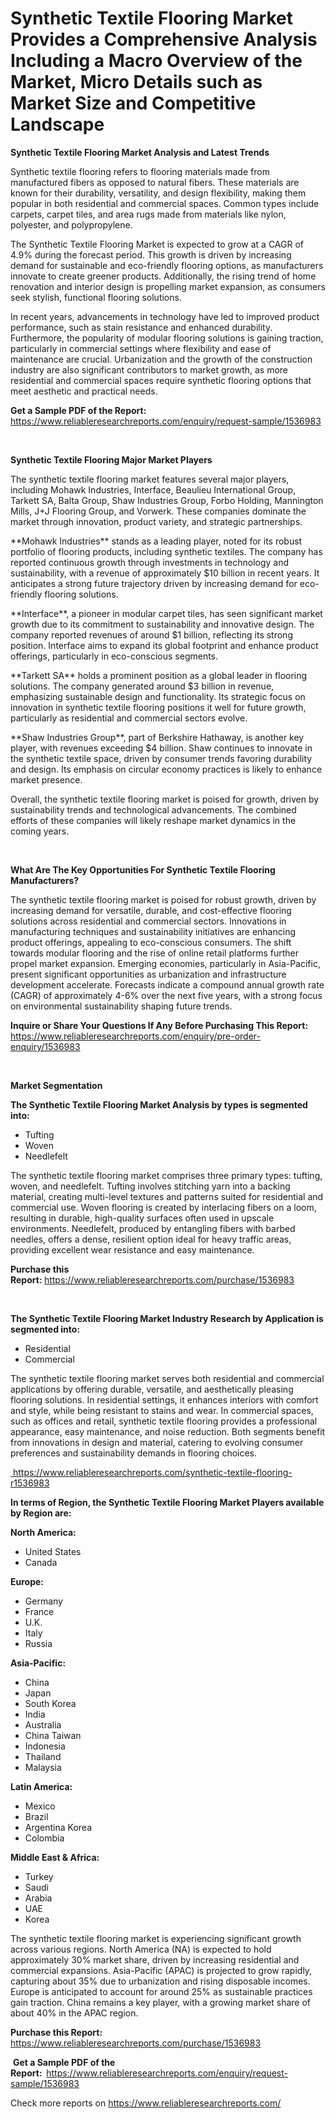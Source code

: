 <p><h1>Synthetic Textile Flooring Market Provides a Comprehensive Analysis Including a Macro Overview of the Market, Micro Details such as Market Size and Competitive Landscape</h1></p><p><strong>Synthetic Textile Flooring Market Analysis and Latest Trends</strong></p>
<p><p>Synthetic textile flooring refers to flooring materials made from manufactured fibers as opposed to natural fibers. These materials are known for their durability, versatility, and design flexibility, making them popular in both residential and commercial spaces. Common types include carpets, carpet tiles, and area rugs made from materials like nylon, polyester, and polypropylene.</p><p>The Synthetic Textile Flooring Market is expected to grow at a CAGR of 4.9% during the forecast period. This growth is driven by increasing demand for sustainable and eco-friendly flooring options, as manufacturers innovate to create greener products. Additionally, the rising trend of home renovation and interior design is propelling market expansion, as consumers seek stylish, functional flooring solutions.</p><p>In recent years, advancements in technology have led to improved product performance, such as stain resistance and enhanced durability. Furthermore, the popularity of modular flooring solutions is gaining traction, particularly in commercial settings where flexibility and ease of maintenance are crucial. Urbanization and the growth of the construction industry are also significant contributors to market growth, as more residential and commercial spaces require synthetic flooring options that meet aesthetic and practical needs.</p></p>
<p><strong>Get a Sample PDF of the Report:&nbsp;</strong> <a href="https://www.reliableresearchreports.com/enquiry/request-sample/1536983?utm_campaign=2030&utm_medium=2&utm_source=Github&utm_content=ia&utm_term=02022025&utm_id=synthetic-textile-flooring">https://www.reliableresearchreports.com/enquiry/request-sample/1536983</a></p>
<p>&nbsp;</p>
<p><strong>Synthetic Textile Flooring Major Market Players</strong></p>
<p><p>The synthetic textile flooring market features several major players, including Mohawk Industries, Interface, Beaulieu International Group, Tarkett SA, Balta Group, Shaw Industries Group, Forbo Holding, Mannington Mills, J+J Flooring Group, and Vorwerk. These companies dominate the market through innovation, product variety, and strategic partnerships.</p><p>**Mohawk Industries** stands as a leading player, noted for its robust portfolio of flooring products, including synthetic textiles. The company has reported continuous growth through investments in technology and sustainability, with a revenue of approximately $10 billion in recent years. It anticipates a strong future trajectory driven by increasing demand for eco-friendly flooring solutions.</p><p>**Interface**, a pioneer in modular carpet tiles, has seen significant market growth due to its commitment to sustainability and innovative design. The company reported revenues of around $1 billion, reflecting its strong position. Interface aims to expand its global footprint and enhance product offerings, particularly in eco-conscious segments.</p><p>**Tarkett SA** holds a prominent position as a global leader in flooring solutions. The company generated around $3 billion in revenue, emphasizing sustainable design and functionality. Its strategic focus on innovation in synthetic textile flooring positions it well for future growth, particularly as residential and commercial sectors evolve.</p><p>**Shaw Industries Group**, part of Berkshire Hathaway, is another key player, with revenues exceeding $4 billion. Shaw continues to innovate in the synthetic textile space, driven by consumer trends favoring durability and design. Its emphasis on circular economy practices is likely to enhance market presence.</p><p>Overall, the synthetic textile flooring market is poised for growth, driven by sustainability trends and technological advancements. The combined efforts of these companies will likely reshape market dynamics in the coming years.</p></p>
<p>&nbsp;</p>
<p><strong>What Are The Key Opportunities For Synthetic Textile Flooring Manufacturers?</strong></p>
<p><p>The synthetic textile flooring market is poised for robust growth, driven by increasing demand for versatile, durable, and cost-effective flooring solutions across residential and commercial sectors. Innovations in manufacturing techniques and sustainability initiatives are enhancing product offerings, appealing to eco-conscious consumers. The shift towards modular flooring and the rise of online retail platforms further propel market expansion. Emerging economies, particularly in Asia-Pacific, present significant opportunities as urbanization and infrastructure development accelerate. Forecasts indicate a compound annual growth rate (CAGR) of approximately 4-6% over the next five years, with a strong focus on environmental sustainability shaping future trends.</p></p>
<p><strong>Inquire or Share Your Questions If Any Before Purchasing This Report:</strong> <a href="https://www.reliableresearchreports.com/enquiry/pre-order-enquiry/1536983?utm_campaign=2030&utm_medium=2&utm_source=Github&utm_content=ia&utm_term=02022025&utm_id=synthetic-textile-flooring">https://www.reliableresearchreports.com/enquiry/pre-order-enquiry/1536983</a></p>
<p>&nbsp;</p>
<p><strong>Market Segmentation</strong></p>
<p><strong>The Synthetic Textile Flooring Market Analysis by types is segmented into:</strong></p>
<p><ul><li>Tufting</li><li>Woven</li><li>Needlefelt</li></ul></p>
<p><p>The synthetic textile flooring market comprises three primary types: tufting, woven, and needlefelt. Tufting involves stitching yarn into a backing material, creating multi-level textures and patterns suited for residential and commercial use. Woven flooring is created by interlacing fibers on a loom, resulting in durable, high-quality surfaces often used in upscale environments. Needlefelt, produced by entangling fibers with barbed needles, offers a dense, resilient option ideal for heavy traffic areas, providing excellent wear resistance and easy maintenance.</p></p>
<p><strong>Purchase this Report:&nbsp;</strong><a href="https://www.reliableresearchreports.com/purchase/1536983?utm_campaign=2030&utm_medium=2&utm_source=Github&utm_content=ia&utm_term=02022025&utm_id=synthetic-textile-flooring">https://www.reliableresearchreports.com/purchase/1536983</a></p>
<p>&nbsp;</p>
<p><strong>The Synthetic Textile Flooring Market Industry Research by Application is segmented into:</strong></p>
<p><ul><li>Residential</li><li>Commercial</li></ul></p>
<p><p>The synthetic textile flooring market serves both residential and commercial applications by offering durable, versatile, and aesthetically pleasing flooring solutions. In residential settings, it enhances interiors with comfort and style, while being resistant to stains and wear. In commercial spaces, such as offices and retail, synthetic textile flooring provides a professional appearance, easy maintenance, and noise reduction. Both segments benefit from innovations in design and material, catering to evolving consumer preferences and sustainability demands in flooring choices.</p></p>
<p><a href="https://www.reliableresearchreports.com/synthetic-textile-flooring-r1536983?utm_campaign=2030&utm_medium=2&utm_source=Github&utm_content=ia&utm_term=02022025&utm_id=synthetic-textile-flooring">&nbsp;https://www.reliableresearchreports.com/synthetic-textile-flooring-r1536983</a></p>
<p><strong>In terms of Region, the Synthetic Textile Flooring Market Players available by Region are:</strong></p>
<p>
    <p> <strong> North America: </strong>
        <ul>
            <li>United States</li>
            <li>Canada</li>
        </ul>
        </p> 
    <p> <strong> Europe: </strong>
        <ul>
            <li>Germany</li>
            <li>France</li>
            <li>U.K.</li>
            <li>Italy</li>
            <li>Russia</li>
        </ul>
        </p> 
    <p> <strong> Asia-Pacific: </strong>
        <ul>
            <li>China</li>
            <li>Japan</li>
            <li>South Korea</li>
            <li>India</li>
            <li>Australia</li>
            <li>China Taiwan</li>
            <li>Indonesia</li>
            <li>Thailand</li>
            <li>Malaysia</li>
        </ul>
        </p> 
    <p> <strong> Latin America: </strong>
        <ul>
            <li>Mexico</li>
            <li>Brazil</li>
            <li>Argentina Korea</li>
            <li>Colombia</li>
        </ul>
        </p> 
    <p> <strong> Middle East & Africa: </strong>
        <ul>
            <li>Turkey</li>
            <li>Saudi</li>
            <li>Arabia</li>
            <li>UAE</li>
            <li>Korea</li>
        </ul>
    </p>
    </p>
<p><p>The synthetic textile flooring market is experiencing significant growth across various regions. North America (NA) is expected to hold approximately 30% market share, driven by increasing residential and commercial expansions. Asia-Pacific (APAC) is projected to grow rapidly, capturing about 35% due to urbanization and rising disposable incomes. Europe is anticipated to account for around 25% as sustainable practices gain traction. China remains a key player, with a growing market share of about 40% in the APAC region.</p></p>
<p><strong>Purchase this Report: </strong><a href="https://www.reliableresearchreports.com/purchase/1536983?utm_campaign=2030&utm_medium=2&utm_source=Github&utm_content=ia&utm_term=02022025&utm_id=synthetic-textile-flooring">https://www.reliableresearchreports.com/purchase/1536983</a></p>
<p>&nbsp;<strong>Get a Sample PDF of the Report:&nbsp;&nbsp;</strong><a href="https://www.reliableresearchreports.com/enquiry/request-sample/1536983?utm_campaign=2030&utm_medium=2&utm_source=Github&utm_content=ia&utm_term=02022025&utm_id=synthetic-textile-flooring">https://www.reliableresearchreports.com/enquiry/request-sample/1536983</a></p>
<p><strong></strong></p>
<p>Check more reports on <a href="https://www.reliableresearchreports.com/?utm_campaign=2030&utm_medium=2&utm_source=Github&utm_content=ia&utm_term=02022025&utm_id=synthetic-textile-flooring">https://www.reliableresearchreports.com/</a></p>